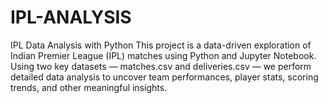 # IPL-ANALYSIS
 IPL Data Analysis with Python  This project is a data-driven exploration of Indian Premier League (IPL) matches using Python and Jupyter Notebook. Using two key datasets — matches.csv and deliveries.csv — we perform detailed data analysis to uncover team performances, player stats, scoring trends, and other meaningful insights.
